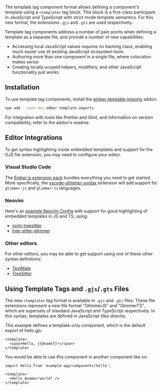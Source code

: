 The template tag component format allows defining a component's template using a `<template>` tag block. This block is a first-class participant in JavaScript and TypeScript with strict mode template semantics. For this new format, the extensions `.gjs` and `.gts` are used respectively.

Template tag components address a number of pain points when defining a template as a separate file, and provide a number of new capabilities:

- Accessing local JavaScript values requires no backing class, enabling much easier use of existing JavaScript ecosystem tools.
- Authoring more than one component in a single file, where colocation makes sense.
- Creating locally-scoped helpers, modifiers, and other JavaScript functionality *just works*.

## Installation

To use template tag components, install the [ember-template-imports](https://github.com/ember-template-imports/ember-template-imports) addon:

```bash
npm add --save-dev ember-template-imports
```

For integration with tools like Prettier and Glint, and information on version compatibility, refer to the addon's readme.

## Editor Integrations

To get syntax highlighting inside embedded templates and support for the GJS file extension, you may need to configure your editor.

### Visual Studio Code

The [Ember.js extension pack](https://marketplace.visualstudio.com/items?itemName=EmberTooling.emberjs) bundles everything you need to get started. More specifically, the [vscode-glimmer-syntax](https://marketplace.visualstudio.com/items?itemName=lifeart.vscode-glimmer-syntax) extension will add support for `glimmer-js` and `glimmer-ts` languages.

### Neovim

Here's an [example Neovim Config](https://github.com/NullVoxPopuli/dotfiles/blob/main/home/.config/nvim/lua/plugins/syntax.lua#L52) with support for good highlighting of embedded templates in JS and TS, using:

- [nvim-treesitter](https://github.com/nvim-treesitter/nvim-treesitter)
- [tree-sitter-glimmer](https://github.com/alexlafroscia/tree-sitter-glimmer)

### Other editors

For other editors, you may be able to get support using one of these other syntax definitions:

- [TextMate](https://github.com/IgnaceMaes/glimmer-textmate-grammar)
- [TreeSitter](https://github.com/alexlafroscia/tree-sitter-glimmer)

## Using Template Tags and `.gjs`/`.gts` Files

The new `<template>` tag format is available in `.gjs` and `.gts` files. These file extensions represent a new file format "GlimmerJS" and "GlimmerTS", which are supersets of standard JavaScript and TypeScript respectively. In this syntax, templates are defined in JavaScript files directly.

This example defines a template-only component, which is the default export of hello.gjs:

```text {data-filename="app/components/hello.gjs"}
<template>
  <span>Hello, {{@name}}!</span>
</template>
```

You would be able to use this component in another component like so:

```text {data-filename="app/components/world.gjs"}
import Hello from 'example-app/components/hello';

<template>
  <Hello @name="world" />
</template>
```
